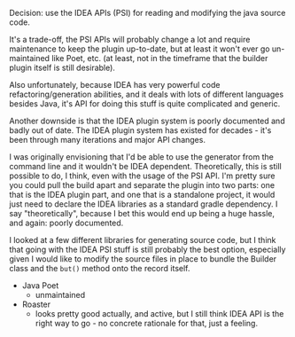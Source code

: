 Decision: use the IDEA APIs (PSI) for reading and modifying the java source
code.

It's a trade-off, the PSI APIs will probably change a lot and require
maintenance to keep the plugin up-to-date, but at least it won't ever go
un-maintained like Poet, etc. (at least, not in the timeframe that the builder 
plugin itself is still desirable).

Also unfortunately, because IDEA has very powerful code refactoring/generation
abilities, and it deals with lots of different languages besides Java,
it's API for doing this stuff is quite complicated and generic.

Another downside is that the IDEA plugin system is poorly documented and badly
out of date.
The IDEA plugin system has existed for decades - it's been through many
iterations and major API changes.

I was originally envisioning that I'd be able to use the generator from the
command line and it wouldn't be IDEA dependent. Theoretically, this is still
possible to do, I think, even with the usage of the PSI API.
I'm pretty sure you could pull the build apart and separate the plugin
into two parts: one that is the IDEA plugin part, and one that is a standalone
project, it would just need to declare the IDEA libraries as a standard gradle
dependency. I say "theoretically", because I bet this would end up being a
huge hassle, and again: poorly documented.

I looked at a few different libraries for generating source code, but
I think that going with the IDEA PSI stuff is still probably the best option,
especially given I would like to modify the source files in place to bundle
the Builder class and the `but()` method onto the record itself.

* Java Poet
  * unmaintained
* Roaster
  * looks pretty good actually, and active, but I still think IDEA API is the
    right way to go - no concrete rationale for that, just a feeling.
